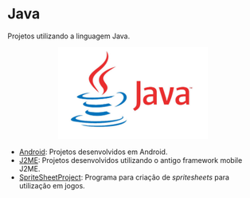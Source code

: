 # Java

Projetos utilizando a linguagem Java.

<p align="center">
<a href="https://docs.oracle.com/javase/8/docs/technotes/guides/language/index.html"><img width=300 src=".img/Java-logo.jpg"></a>
</p>

* [Android](android/): Projetos desenvolvidos em Android.
* [J2ME](j2me/): Projetos desenvolvidos utilizando o antigo framework mobile J2ME.
* [SpriteSheetProject](https://github.com/mstuttgart/plano-de-estudos/tree/master/java/SpriteSheetProject): Programa para criação de *spritesheets* para utilização em jogos.
